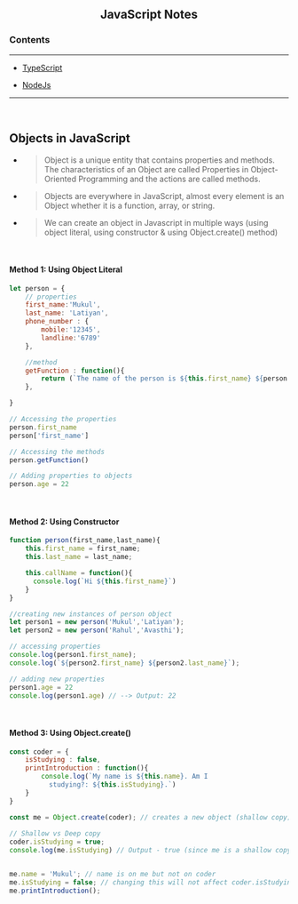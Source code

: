 <div align='center'>
  <h2> JavaScript Notes </h2>
</div>

### Contents
<hr>

- [TypeScript](./TypeScript/README.md)

- [NodeJs](./NodeJs/Readme.md)

<hr>
<br>

## Objects in JavaScript

- > Object is a unique entity that contains properties and methods.
The characteristics of an Object are called Properties in Object-Oriented Programming and the actions are called methods.

- > Objects are everywhere in JavaScript, almost every element is an Object whether it is a function, array, or string. 

- > We can create an object in Javascript in multiple ways (using object literal, using constructor & using Object.create() method)

<br>

#### **Method 1:  Using Object Literal**
```JavaScript
let person = {
    // properties
    first_name:'Mukul',
    last_name: 'Latiyan',
    phone_number : {
        mobile:'12345',
        landline:'6789'
    },

    //method
    getFunction : function(){
        return (`The name of the person is ${this.first_name} ${person.last_name}`) // Both this & person can be used
    },

}

// Accessing the properties 
person.first_name
person['first_name']

// Accessing the methods
person.getFunction()

// Adding properties to objects
person.age = 22
```
<br>

#### **Method 2:  Using Constructor**
```JavaScript
function person(first_name,last_name){
    this.first_name = first_name;
    this.last_name = last_name;

    this.callName = function(){
      console.log(`Hi ${this.first_name}`)
    }
}

//creating new instances of person object
let person1 = new person('Mukul','Latiyan');
let person2 = new person('Rahul','Avasthi');

// accessing properties
console.log(person1.first_name);
console.log(`${person2.first_name} ${person2.last_name}`);

// adding new properties
person1.age = 22
console.log(person1.age) // --> Output: 22
```

<br>

#### **Method 3:  Using Object.create()**
```JavaScript
const coder = {
    isStudying : false,
    printIntroduction : function(){
        console.log(`My name is ${this.name}. Am I
          studying?: ${this.isStudying}.`)
    }
}

const me = Object.create(coder); // creates a new object (shallow copy)
 
// Shallow vs Deep copy
coder.isStudying = true;
console.log(me.isStudying) // Output - true (since me is a shallow copy)


me.name = 'Mukul'; // name is on me but not on coder
me.isStudying = false; // changing this will not affect coder.isStudying 
me.printIntroduction();